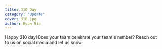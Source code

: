 ```yaml
---
title: 310 Day
category: "Update"
cover: 310.jpg
author: Ryan Siu
---
```


Happy 310 day! Does your team celebrate your team's number? Reach out to us on social media and let us know!